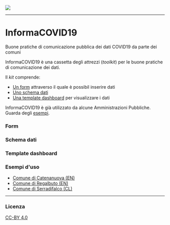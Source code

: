 [![](https://img.shields.io/badge/discussioni-partecipa-brightgreen?style=for-the-badge&logo=github)](https://github.com/opendatasicilia/informa-covid19/discussions)

---

# InformaCOVID19
Buone pratiche di comunicazione pubblica dei dati COVID19 da parte dei comuni

InformaCOVID19 è una cassetta degli attrezzi (_toolkit_) per le buone pratiche di comunicazione dei dati.

Il _kit_ comprende:

- [Un form](#form) attraverso il quale è possibil inserire dati
- [Uno schema dati](#schema-dati)
- [Una template dashboard](#template-dashboard) per visualizzare i dati

InformaCOVID19 è già utilizzato da alcune Amministrazioni Pubbliche. Guarda degli [esempi](#esempi-d-uso).

### Form


### Schema dati


### Template dashboard


### Esempi d'uso
 - [Comune di Catenanuova (EN)](https://notizie.link/dashboardcatenanuova)
 - [Comune di Regalbuto (EN)](https://newsl.ink/dashboardregalbuto) 
 - [Comune di Serradifalco (CL)](https://datastudio.google.com/reporting/45ec94b1-32f0-489e-b882-977c12af81d4)

---
### Licenza
[CC-BY 4.0](https://creativecommons.org/licenses/by/4.0/deed.it)
